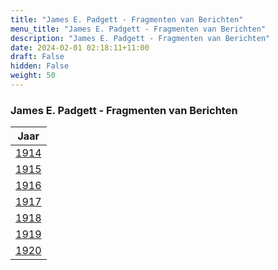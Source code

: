 ```yaml
---
title: "James E. Padgett - Fragmenten van Berichten"
menu_title: "James E. Padgett - Fragmenten van Berichten"
description: "James E. Padgett - Fragmenten van Berichten"
date: 2024-02-01 02:18:11+11:00
draft: False
hidden: False
weight: 50
---
```

### James E. Padgett - Fragmenten van Berichten

|**Jaar**
|---
| [1914](/1-nl-padgett-messages/1-5-nl-excerpts-from-the-works-of-padgett/1-5-1-nl-padgett-excerpts-1914/)
| [1915](/1-nl-padgett-messages/1-5-nl-excerpts-from-the-works-of-padgett/1-5-2-nl-padgett-excerpts-1915/)
| [1916](/1-nl-padgett-messages/1-5-nl-excerpts-from-the-works-of-padgett/1-5-3-nl-padgett-excerpts-1916/)
| [1917](/1-nl-padgett-messages/1-5-nl-excerpts-from-the-works-of-padgett/1-5-4-nl-padgett-excerpts-1917/)
| [1918](/1-nl-padgett-messages/1-5-nl-excerpts-from-the-works-of-padgett/1-5-5-nl-padgett-excerpts-1918/)
| [1919](/1-nl-padgett-messages/1-5-nl-excerpts-from-the-works-of-padgett/1-5-6-nl-padgett-excerpts-1919/)
| [1920](/1-nl-padgett-messages/1-5-nl-excerpts-from-the-works-of-padgett/1-5-7-nl-padgett-excerpts-1920/)
